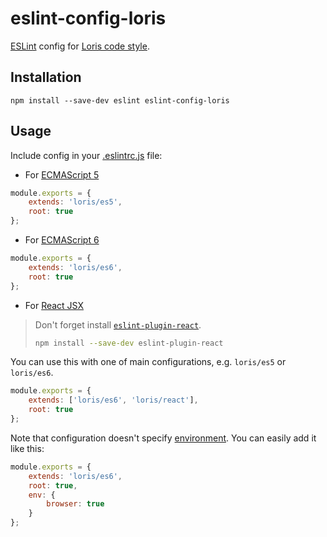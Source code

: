 # eslint-config-loris

[ESLint](http://eslint.org/) config for [Loris code style](https://github.com/ymaps/codestyle/).

## Installation

```
npm install --save-dev eslint eslint-config-loris
```

## Usage

Include config in your [.eslintrc.js](http://eslint.org/docs/user-guide/configuring#configuration-file-formats) file:

* For [ECMAScript 5](https://www.ecma-international.org/ecma-262/5.1/index.html)

```js
module.exports = {
    extends: 'loris/es5',
    root: true
};
```

* For [ECMAScript 6](https://www.ecma-international.org/ecma-262/6.0/index.html)

```js
module.exports = {
    extends: 'loris/es6',
    root: true
};
```

* For [React JSX](https://facebook.github.io/react/docs/jsx-in-depth.html)

> Don't forget install [`eslint-plugin-react`](https://github.com/yannickcr/eslint-plugin-react).
>
> ```sh
> npm install --save-dev eslint-plugin-react
> ```

You can use this with one of main configurations, e.g. `loris/es5` or `loris/es6`.

```js
module.exports = {
    extends: ['loris/es6', 'loris/react'],
    root: true
};
```

Note that configuration doesn't specify [environment](http://eslint.org/docs/user-guide/configuring#specifying-environments).
You can easily add it like this:

```js
module.exports = {
    extends: 'loris/es6',
    root: true,
    env: {
        browser: true
    }
};
```
